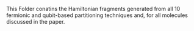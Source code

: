This Folder conatins the Hamiltonian fragments generated from all 10 fermionic and qubit-based partitioning techniques and, for all molecules discussed in the paper.
